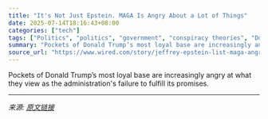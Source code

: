 ```yaml
---
title: "It's Not Just Epstein. MAGA Is Angry About a Lot of Things"
date: 2025-07-14T18:16:43+08:00
categories: ["tech"]
tags: ["Politics", "politics", "government", "conspiracy theories", "Donald Trump", "Trumpworld"]
summary: "Pockets of Donald Trump’s most loyal base are increasingly angry at what they view as the administration's failure to fulfill its promises."
source_url: "https://www.wired.com/story/jeffrey-epstein-list-maga-angry-trump/"
---
```


Pockets of Donald Trump’s most loyal base are increasingly angry at what they view as the administration's failure to fulfill its promises.

---

*来源: [原文链接](https://www.wired.com/story/jeffrey-epstein-list-maga-angry-trump/)*
